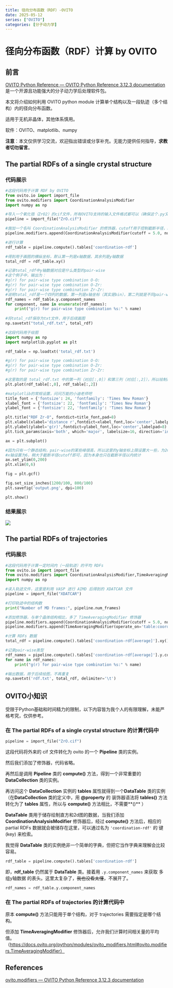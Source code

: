 ```yaml
---
title: 径向分布函数（RDF）-OVITO
date: 2025-05-12
series: ["OVITO"]
categories: [分子动力学]
---
```


# 径向分布函数（RDF）计算 by OVITO

## 前言

[OVITO Python Reference — OVITO Python Reference 3.12.3 documentation](https://docs.ovito.org/python/index.html) 是一个开源且功能强大的分子动力学后处理软件包。

本文将介绍如何利用 OVITO python module 计算单个结构以及一段轨迹（多个结构）内的径向分布函数。

适用于无机非晶体，其他体系慎用。

软件：OVITO、matplotlib、numpy

**注意**：本文仅供学习交流，欢迎指出错误或分享补充。无能力提供任何指导，**求教者切勿留言**。

## The partial RDFs of a single crystal structure 

### 代码展示

```python
#这段代码用于计算 RDF by OVITO
from ovito.io import import_file
from ovito.modifiers import CoordinationAnalysisModifier
import numpy as np

#导入一个氧化锆（ZrO2）的cif文件，所有OVITO支持的输入文件格式都可以（确保这个.py文件的路径下有这样一个cif文件，也可以稍微修改指定结构路径）
pipeline = import_file("ZrO.cif")

#施加一个名叫 CoordinationAnalysisModifier 的修饰器，cutoff用于控制截断半径，number_of_bins用于控制网格细分度（大小100-1000内都可以试试）
pipeline.modifiers.append(CoordinationAnalysisModifier(cutoff = 5.0, number_of_bins = 500,partial=True))

#进行计算
rdf_table = pipeline.compute().tables['coordination-rdf']

#得到用于画图的横纵坐标，默认第一列是x轴数据，其余列是y轴数据
total_rdf = rdf_table.xy()

#记录total_rdf中y轴数据对应是什么类型的pair-wise
#这个例子中，输出为：
#g(r) for pair-wise type combination O-O:
#g(r) for pair-wise type combination O-Zr:
#g(r) for pair-wise type combination Zr-Zr:
#说明total_rdf是一个四列的数据，第一列是x轴坐标（其实是bin），第二列就是不同pair-wise的RDF数据，依次为 O-O,O-Zr,Zr-Zr
rdf_names = rdf_table.y.component_names
for component, name in enumerate(rdf_names):
    print("g(r) for pair-wise type combination %s:" % name)
    
#将total_rdf保存为txt文件，用于后续画图
np.savetxt("total_rdf.txt", total_rdf)

```

```python
#这段代码用于绘图
import numpy as np
import matplotlib.pyplot as plt

rdf_table = np.loadtxt('total_rdf.txt')

#g(r) for pair-wise type combination O-O:
#g(r) for pair-wise type combination O-Zr:
#g(r) for pair-wise type combination Zr-Zr:

#这里取的是 total_rdf.txt 中的第一列（对应[:,0]）和第三列（对应[:,2]），所以绘制的是 Zr-O pair-wise的partial RDF
plt.plot(rdf_table[:,0], rdf_table[:,2])

#matplotlib的常规设置，问问万能的小迪老师吧
title_font = {'fontsize': 24, 'fontfamily': 'Times New Roman'}
xlabel_font = {'fontsize': 22, 'fontfamily': 'Times New Roman'}
ylabel_font = {'fontsize': 22, 'fontfamily': 'Times New Roman'}

plt.title("RDF Zr-O", fontdict=title_font,pad=8)
plt.xlabel(xlabel='distance r',fontdict=xlabel_font,loc='center',labelpad=8)
plt.ylabel(ylabel='g(r)',fontdict=ylabel_font,loc='center',labelpad=8)
plt.tick_params(axis='both', which='major', labelsize=16, direction='in')

ax = plt.subplot()

#因为只有一个静态结构，pair-wise的某些峰很高，所以这里的y轴坐标上限设置大一些，为200，可灵活改变
#x轴设置为6，稍大于截断半径cutoff即可，因为本身也只在截断半径以内统计
ax.set_ylim(0,200)
plt.xlim(0,6)

fig = plt.gcf()

fig.set_size_inches(1200/100, 800/100)
plt.savefig('output.png', dpi=100)

plt.show()
```

### 结果展示

<img src="https://xiaoxiaobuaigugujiao.oss-cn-beijing.aliyuncs.com/img/output.png"/>

## The partial RDFs of trajectories

### 代码展示

```python
#这段代码用于计算一定时间内（一段轨迹）的平均 RDFs
from ovito.io import import_file
from ovito.modifiers import CoordinationAnalysisModifier,TimeAveragingModifier
import numpy as np

#读入轨迹文件，这里是利用 VASP 进行 AIMD 后得到的 XDATCAR 文件
pipeline = import_file("XDATCAR")

#打印轨迹中的结构数
print("Number of MD frames:", pipeline.num_frames)

#添加修饰器，与单个晶体结构相比，多了 TimeAveragingModifier 修饰器
pipeline.modifiers.append(CoordinationAnalysisModifier(cutoff = 5.0, number_of_bins = 500,partial=True))
pipeline.modifiers.append(TimeAveragingModifier(operate_on='table:coordination-rdf'))

#计算 RDFs 数据
total_rdf = pipeline.compute().tables['coordination-rdf[average]'].xy()

#记录pair-wise类型
rdf_names = pipeline.compute().tables['coordination-rdf[average]'].y.component_names
for name in rdf_names:
    print("g(r) for pair-wise type combination %s:" % name)

#输出数据，用于后续绘图，不再重复
np.savetxt('rdf.txt', total_rdf, delimiter='\t')
```

## OVITO小知识

受限于Python基础和时间精力的限制，以下内容皆为我个人的有限理解，未能严格考究，仅供参考。

### 在 The partial RDFs of a single crystal structure 的计算代码中

```python
pipeline = import_file("ZrO.cif")
```

这段代码将外来的 cif 文件转化为 ovito 的一个 **Pipeline** 类的实例。

然后我们添加了修饰器，代码省略。

再然后是调用 **Pipeline** 类的 **compute()** 方法，得到一个非常重要的 **DataCollection** 类的实例。

再访问这个 **DataCollection** 实例的 **tables** 属性就得到一个**DataTable** 类的实例（在**DataCollection** 类的定义中，用 **@property** 的 装饰器语法将 **tables()** 方法转化为了 **tables** 属性，所以与 **compute()** 方法相比，不需要**()** ）

**DataTable** 类用于储存绘制直方和2d图的数据，当我们添加 **CoordinationAnalysisModifier** 修饰器后，经过 **compute()** 方法后，相应的 partial RDFs 数据就会被储存在这里，可以通过名为 `'coordination-rdf'` 的 键(key) 来检索。

我觉得 **DataTable** 类的实例绝非一个简单的字典，但把它当作字典来理解会比较容易。

```python
rdf_table = pipeline.compute().tables['coordination-rdf']
```

即，**rdf_table** 仍然属于 **DataTable** 类。接着用 `.y.component_names` 来获取 多组y轴数据 的表头。这里太复杂了，~~我也没看太懂~~，不展开了。

```python
rdf_names = rdf_table.y.component_names
```

### 在 The partial RDFs of trajectories 的计算代码中

原本 **compute()** 方法只能用于单个结构，对于 trajectories 需要指定是哪个结构。

但添加 **TimeAveragingModifier** 修饰器后，允许我们计算时间相关量的平均值。（https://docs.ovito.org/python/modules/ovito_modifiers.html#ovito.modifiers.TimeAveragingModifier）



## References

[ovito.modifiers — OVITO Python Reference 3.12.3 documentation](https://docs.ovito.org/python/modules/ovito_modifiers.html#ovito.modifiers.CoordinationAnalysisModifier)
